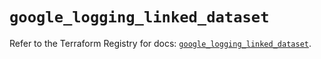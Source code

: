 # `google_logging_linked_dataset`

Refer to the Terraform Registry for docs: [`google_logging_linked_dataset`](https://registry.terraform.io/providers/hashicorp/google/6.45.0/docs/resources/logging_linked_dataset).
